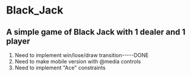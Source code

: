 # Black_Jack
## A simple game of Black Jack with 1 dealer and 1 player 
1. Need to implement win/lose/draw transition-----DONE
2. Need to make mobile version with @media controls
3. Need to implement "Ace" constraints
